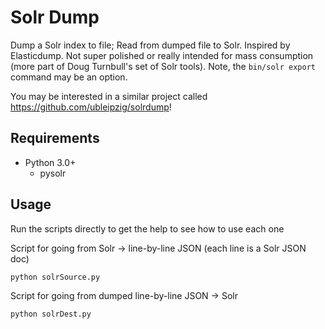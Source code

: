 # Solr Dump

Dump a Solr index to file; Read from dumped file to Solr. Inspired by Elasticdump. Not super polished or really intended for mass consumption (more part of Doug Turnbull's set of Solr tools).   Note, the `bin/solr export` command may be an option. 

You may be interested in a similar project called https://github.com/ubleipzig/solrdump!

## Requirements

  * Python 3.0+
    * pysolr

## Usage

Run the scripts directly to get the help to see how to use each one


Script for going from Solr -> line-by-line JSON (each line is a Solr JSON doc)

```
python solrSource.py
```

Script for going from dumped line-by-line JSON -> Solr

```
python solrDest.py
```
